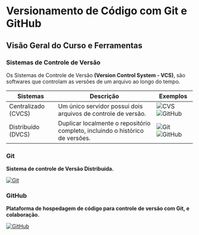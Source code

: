# Versionamento de Código com Git e GitHub

## Visão Geral do Curso e Ferramentas

### Sistemas de Controle de Versão

Os Sistemas de Controle de Versão **(Version Control System - VCS)**, são softwares que controlam as versões de um arquivo ao longo do tempo.

| Sistemas | Descrição            | Exemplos                   |
| ---------|----------------------|----------------------------|
Centralizado (CVCS) | Um único servidor possui dois arquivos de controle de versão. |  ![CVS](https://camo.githubusercontent.com/51c6810279af76707802e497f11149d10df55a56fc898494a62d9358b2ea7f3a/68747470733a2f2f696d672e736869656c64732e696f2f62616467652f4356532d3030303f7374796c653d666f722d7468652d6261646765266c6f676f3d637673)![GitHub](https://camo.githubusercontent.com/4e44244dad5b7c45943695604f28d81596805f67f6a63a17a0a6dc5283ba0833/68747470733a2f2f696d672e736869656c64732e696f2f62616467652f53756276657273696f6e2d3030303f7374796c653d666f722d7468652d6261646765266c6f676f3d73756276657273696f6e)
Distribuído (DVCS) | Duplicar localmente o repositório completo, incluindo o histórico de versões. | ![Git](https://camo.githubusercontent.com/47d450591a34a2012bc381ab4e73abfd33e79f5734346b91733c54aebd0c8388/68747470733a2f2f696d672e736869656c64732e696f2f62616467652f4769742d3030303f7374796c653d666f722d7468652d6261646765266c6f676f3d676974)![GitHub](https://camo.githubusercontent.com/32ae32f256d6b801f104740822261d9b9956c46bb3a5c42d8ac08b6cdbd7dd3e/68747470733a2f2f696d672e736869656c64732e696f2f62616467652f4d657263757269616c2d3030303f7374796c653d666f722d7468652d6261646765266c6f676f3d6d657263757269616c)

### Git

**Sistema de controle de Versão Distribuída.**

[![Git](https://img.shields.io/badge/Git-000?style=for-the-badge&logo=git&logoColor=E94D5F)](https://git-scm.com/doc) 

### GitHub

**Plataforma de hospedagem de código para controle de versão com Git, e colaboração.**
 
[![GitHub](https://img.shields.io/badge/GitHub-000?style=for-the-badge&logo=github&logoColor=30A3DC)](https://docs.github.com/)
